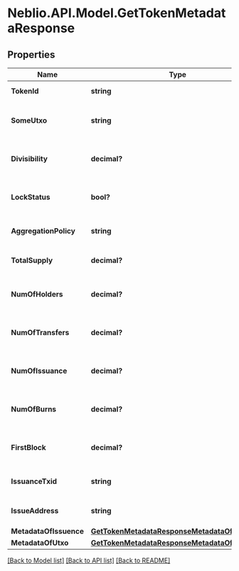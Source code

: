 # Neblio.API.Model.GetTokenMetadataResponse
## Properties

Name | Type | Description | Notes
------------ | ------------- | ------------- | -------------
**TokenId** | **string** | ID of the token | [optional] 
**SomeUtxo** | **string** | Example UTXO containing this token. | [optional] 
**Divisibility** | **decimal?** | Decimal places the token is divisible to | [optional] 
**LockStatus** | **bool?** | Whether issuance of more tokens is locked | [optional] 
**AggregationPolicy** | **string** | Whether the tokens are aggregatable | [optional] 
**TotalSupply** | **decimal?** | Total number of tokens in supply | [optional] 
**NumOfHolders** | **decimal?** | Total number of addresses this token is held at | [optional] 
**NumOfTransfers** | **decimal?** | Total number of transactions of this token | [optional] 
**NumOfIssuance** | **decimal?** | Total number of times this token has been issued | [optional] 
**NumOfBurns** | **decimal?** | Number of times tokens have been burned | [optional] 
**FirstBlock** | **decimal?** | Block number token was issued in | [optional] 
**IssuanceTxid** | **string** | TXID the token was issued with | [optional] 
**IssueAddress** | **string** | Address that issued the tokens | [optional] 
**MetadataOfIssuence** | [**GetTokenMetadataResponseMetadataOfIssuence**](GetTokenMetadataResponseMetadataOfIssuence.md) |  | [optional] 
**MetadataOfUtxo** | [**GetTokenMetadataResponseMetadataOfUtxo**](GetTokenMetadataResponseMetadataOfUtxo.md) |  | [optional] 

[[Back to Model list]](../README.md#documentation-for-models) [[Back to API list]](../README.md#documentation-for-api-endpoints) [[Back to README]](../README.md)

